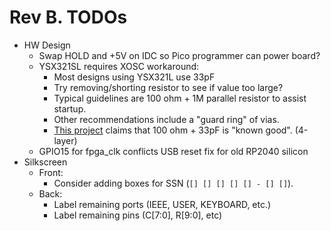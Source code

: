 # Rev B. TODOs

* HW Design
  * Swap HOLD and +5V on IDC so Pico programmer can power board?
  * YSX321SL requires XOSC workaround:
    * Most designs using YSX321L use 33pF
    * Try removing/shorting resistor to see if value too large?
    * Typical guidelines are 100 ohm + 1M parallel resistor to assist startup.
    * Other recommendations include a "guard ring" of vias.
    * [This project](https://github.com/Swyter/psdaptwor/tree/master) claims that 100 ohm + 33pF is "known good".  (4-layer)
  * GPIO15 for fpga_clk conflicts USB reset fix for old RP2040 silicon
* Silkscreen
  * Front:
    * Consider adding boxes for SSN (`[] [] [] [] [] - [] []`).
  * Back:
    * Label remaining ports (IEEE, USER, KEYBOARD, etc.)
    * Label remaining pins (C[7:0], R[9:0], etc)
